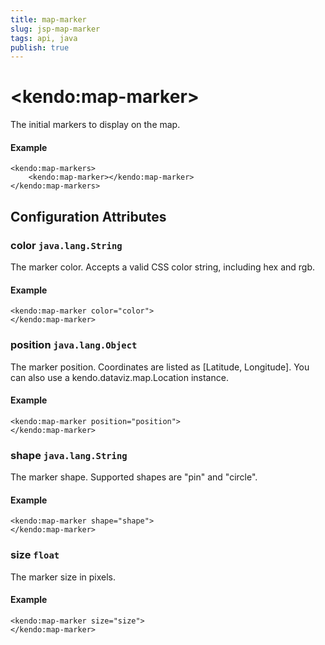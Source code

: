 ```yaml
---
title: map-marker
slug: jsp-map-marker
tags: api, java
publish: true
---
```


# \<kendo:map-marker\>

The initial markers to display on the map.

#### Example
    <kendo:map-markers>
        <kendo:map-marker></kendo:map-marker>
    </kendo:map-markers>

## Configuration Attributes

### color `java.lang.String`

The marker color. Accepts a valid CSS color string, including hex and rgb.

#### Example
    <kendo:map-marker color="color">
    </kendo:map-marker>

### position `java.lang.Object`

The marker position. Coordinates are listed as [Latitude, Longitude].
You can also use a kendo.dataviz.map.Location instance.

#### Example
    <kendo:map-marker position="position">
    </kendo:map-marker>

### shape `java.lang.String`

The marker shape. Supported shapes are "pin" and "circle".

#### Example
    <kendo:map-marker shape="shape">
    </kendo:map-marker>

### size `float`

The marker size in pixels.

#### Example
    <kendo:map-marker size="size">
    </kendo:map-marker>

 
